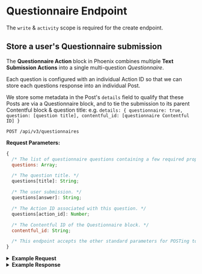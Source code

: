 # Questionnaire Endpoint

The `write` & `activity` scope is required for the create endpoint.

## Store a user's Questionnaire submission

The **Questionnaire Action** block in Phoenix combines multiple **Text Submission Actions** into a single multi-question _Questionnaire_.

Each question is configured with an individual Action ID so that we can store each questions response into an individual Post.

We store some metadata in the Post's `details` field to qualify that these Posts are via a Questionnaire block, and to tie the submission to its parent Contentful block & question title: e.g. `details: { questionnaire: true, question: [question title], contentful_id: [questionnaire Contentful ID] }`

```
POST /api/v3/questionnaires
```

**Request Parameters:**

```js
{
  /* The list of questionnaire questions containing a few required properties listed below. */
  questions: Array;

  /* The question title. */
  questions[title]: String;

  /* The user submission. */
  questions[answer]: String;

  /* The Action ID associated with this question. */
  questions[action_id]: Number;

  /* The Contentful ID of the Questionnaire block. */
  contentful_id: String;

  /* This endpoint accepts the other standard parameters for POSTing to the `/api/v3/posts` endpoint which it will use to create the individual Posts. */
}
```

<details>
<summary><strong>Example Request</strong></summary>

```sh
  curl -X "POST" "http://northstar.test/api/v3/questionnaires" \
     -H 'Accept: application/json' \
     -H 'Content-Type: application/json; charset=utf-8' \
     -d $'{
  "questions": [
    { "action_id": 1, "title": "Who inspires you?", "answer": "My cat." },
    { "action_id": 2, "title": "Why?", "answer": "They rock." },
  ],
  "contentful_id": "1a2b3c"
}'
```

</details>

<details>
<summary><strong>Example Response</strong></summary>

```json
// 200 OK

{
  "data": [
    {
      "id": 1,
      "signup_id": 2,
      "type": "text",
      "action": "Quia Reprehenderit Aut",
      "action_id": 1,
      "campaign_id": "1",
      "media": {
        "url": null,
        "original_image_url": null,
        "text": "My cat."
      },
      "quantity": null,
      "hours_spent": null,
      "reactions": {
        "reacted": false,
        "total": null
      },
      "status": "pending",
      "location": null,
      "location_name": null,
      "created_at": "2021-03-16T20:24:29+00:00",
      "updated_at": "2021-03-16T20:24:29+00:00",
      "cursor": "MTY2OA==",
      "northstar_id": "123",
      "tags": [],
      "source": "dev-oauth",
      "source_details": null,
      "remote_addr": "0.0.0.0",
      "details": "{\"questionnaire\":true,\"question\":\"Who inspires you?\",\"contentful_id\":\"1a2b3c\"}",
      "referrer_user_id": null,
      "group_id": null,
      "school_id": null,
      "club_id": null,
      "action_details": {
        "data": {
          "id": 2,
          "name": "Quia Reprehenderit Aut",
          "campaign_id": 1,
          "post_type": "text",
          "post_label": "Text Post",
          "action_type": "share-something",
          "action_label": "Share Something",
          "time_commitment": "<0.083",
          "time_commitment_label": "< 5 minutes",
          "callpower_campaign_id": null,
          "reportback": true,
          "civic_action": true,
          "scholarship_entry": true,
          "collect_school_id": true,
          "volunteer_credit": false,
          "anonymous": false,
          "online": false,
          "quiz": false,
          "noun": "things",
          "verb": "done",
          "created_at": "2021-03-16T16:03:49+00:00",
          "updated_at": "2021-03-16T16:03:49+00:00"
        }
      }
    },
    {
      "id": 2,
      "signup_id": 2,
      "type": "text",
      "action": "Quia Reprehenderit Aut",
      "action_id": 1,
      "campaign_id": "1",
      "media": {
        "url": null,
        "original_image_url": null,
        "text": "They rock."
      },
      "quantity": null,
      "hours_spent": null,
      "reactions": {
        "reacted": false,
        "total": null
      },
      "status": "pending",
      "location": null,
      "location_name": null,
      "created_at": "2021-03-16T20:24:29+00:00",
      "updated_at": "2021-03-16T20:24:29+00:00",
      "cursor": "MTY2OA==",
      "northstar_id": "123",
      "tags": [],
      "source": "dev-oauth",
      "source_details": null,
      "remote_addr": "0.0.0.0",
      "details": "{\"questionnaire\":true,\"question\":\"Why?\",\"contentful_id\":\"1a2b3c\"}",
      "referrer_user_id": null,
      "group_id": null,
      "school_id": null,
      "club_id": null,
      "action_details": {
        "data": {
          "id": 3,
          "name": "Quia Reprehenderit Aut Two",
          "campaign_id": 1,
          "post_type": "text",
          "post_label": "Text Post",
          "action_type": "share-something",
          "action_label": "Share Something",
          "time_commitment": "<0.083",
          "time_commitment_label": "< 5 minutes",
          "callpower_campaign_id": null,
          "reportback": true,
          "civic_action": true,
          "scholarship_entry": true,
          "collect_school_id": true,
          "volunteer_credit": false,
          "anonymous": false,
          "online": false,
          "quiz": false,
          "noun": "things",
          "verb": "done",
          "created_at": "2021-03-16T16:03:49+00:00",
          "updated_at": "2021-03-16T16:03:49+00:00"
        }
      }
    }
  ]
}
```

</details>
